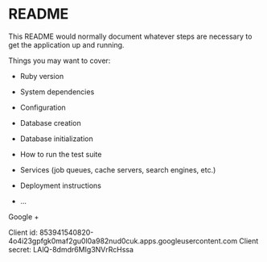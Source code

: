 # README

This README would normally document whatever steps are necessary to get the
application up and running.

Things you may want to cover:

* Ruby version

* System dependencies

* Configuration

* Database creation

* Database initialization

* How to run the test suite

* Services (job queues, cache servers, search engines, etc.)

* Deployment instructions

* ...

Google +

Client id: 853941540820-4o4i23gpfgk0maf2gu0l0a982nud0cuk.apps.googleusercontent.com
Client secret: LAlQ-8dmdr6MIg3NVrRcHssa
